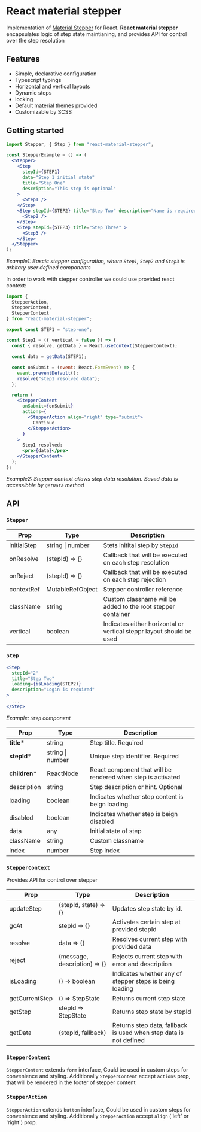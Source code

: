 # React material stepper

Implementation of [Material Stepper] for React. **React material stepper** encapsulates logic of step state maintianing, and provides API for control over the step resolution

[Material Stepper]: https://material.io/archive/guidelines/components/steppers.html

## Features

- Simple, declarative configuration
- Typescript typings
- Horizontal and vertical layouts
- Dynamic steps
- locking
- Default material themes provided
- Customizable by SCSS

## Getting started

```jsx
import Stepper, { Step } from "react-material-stepper";

const StepperExample = () => (
  <Stepper>
    <Step
      stepId={STEP1}
      data="Step 1 initial state"
      title="Step One"
      description="This step is optional"
    >
      <Step1 />
    </Step>
    <Step stepId={STEP2} title="Step Two" description="Name is required">
      <Step2 />
    </Step>
    <Step stepId={STEP3} title="Step Three" >
      <Step3 />
    </Step>
  </Stepper>
);

```
*Example1: Bascic stepper configuration, where `Step1`, `Step2` and `Step3` is arbitary user defined components*

In order to work with stepper controller we could use provided react context:

```jsx
import {
  StepperAction,
  StepperContent,
  StepperContext
} from "react-material-stepper";

export const STEP1 = "step-one";

const Step1 = ({ vertical = false }) => {
  const { resolve, getData } = React.useContext(StepperContext);

  const data = getData(STEP1);

  const onSubmit = (event: React.FormEvent) => {
    event.preventDefault();
    resolve("step1 resolved data");
  };

  return (
    <StepperContent
      onSubmit={onSubmit}
      actions={
        <StepperAction align="right" type="submit">
          Continue
        </StepperAction>
      }
    >
      Step1 resolved:
      <pre>{data}</pre>
    </StepperContent>
  );
};
```
*Example2: Stepper context allows step data resolution. Saved data is accessibble by `getData` method*


## API

### `Stepper`

| Prop        | Type                                | Description                                                          |
|-------------|-------------------------------------|----------------------------------------------------------------------|
| initialStep | string \| number                    | Stets initital step by `StepId`                                      |
| onResolve   | (stepId) => {}                      | Callback that will be executed on each step resolution               |
| onReject    | (stepId) => {}                      | Callback that will be executed on each step rejection                |
| contextRef  | MutableRefObject<StepperController> | Stepper controller reference                                         |
| className   | string                              | Custom classname will be added to the root stepper container         |
| vertical    | boolean                             | Indicates either horizontal or vertical steppr layout should be used |

### `Step`

```jsx
<Step
  stepId="2"
  title="Step Two"
  loading={isLoading(STEP2)}
  description="Login is required"
>
  ...
</Step>
```
*Example: `Step` component*

| Prop        | Type            | Description                                      |
|-------------|-----------------|--------------------------------------------------|
| **title***  | string          | Step title. Required                             |
| **stepId*** | string \| number | Unique step identifier. Required                |
| **children*** | ReactNode     | React component that will be rendered when step is activated |
| description | string          | Step description or hint. Optional               |
| loading     | boolean         | Indicates whether step content is beign loading. |
| disabled    | boolean         | Indicates whether step is beign disabled         |
| data        | any             | Initial state of step                            |
| className   | string          | Custom classname                                 |
| index       | number          | Step index                                       |

### `StepperContext`

Provides API for control over stepper

| Prop           | Type                         | Description                                                       |
|----------------|------------------------------|-------------------------------------------------------------------|
| updateStep     | (stepId, state) => {}        | Updates step state by id.                                         |
| goAt           | stepId => {}                 | Activates certain step at provided stepId                         |
| resolve        | data => {}                   | Resolves current step with provided data                          |
| reject         | (message, description) => {} | Rejects current step with error and description                   |
| isLoading      | () => boolean                | Indicates whether any of stepper steps is being loading           |
| getCurrentStep | () => StepState              | Returns current step state                                        |
| getStep        | stepId => StepState          | Returns step state by stepId                                      |
| getData        | (stepId, fallback)           | Returns step data, fallback is used when step data is not defined |

### `StepperContent`

`StepperContent` extends `form` interface, Could be used in custom steps for convenience and styling.
Additionally `StepperContent` accept `actions` prop, that will be rendered in the footer of stepper content

### `StepperAction`

`StepperAction` extends `button` interface, Could be used in custom steps for convenience and styling.
Additionally `StepperAction` accept `align` ('left' or 'right') prop.

<!-- ## Customization

### As part of [material theme]

```jsx
```

[Material theme]: https://github.com/material-components/material-components-web/tree/master/packages/mdc-theme

### By SCSS variables


```jsx

```

### By CSS override

```jsx

``` -->

<!-- ## Examples

- [Simple horizontal stepper][simple]
- [Simple verical stepper][vertical]
- [Full featured stepper][advanced]


[simple]: example/src/simple
[vertical]: example/src/vertical
[advanced]: example/src/advanced -->